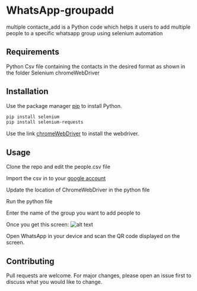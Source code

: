 # WhatsApp-groupadd

multiple contacte_add is a Python code which helps it users to add multiple people to a specific whatsapp group using selenium automation

## Requirements

Python
Csv file containing the contacts in the desired format as shown in the folder
Selenium
chromeWebDriver

## Installation

Use the package manager [pip](https://pip.pypa.io/en/stable/) to install Python.

```bash
pip install selenium
pip install selenium-requests
```

Use the link [chromeWebDriver](https://chromedriver.chromium.org/downloads) to install the webdriver.

## Usage

Clone the repo and edit the people.csv file 

Import the csv in to your [google account](https://contacts.google.com/)

Update the location of ChromeWebDriver in the python file

Run the python file 

Enter the name of the group you want to add people to

Once you get this screen:
![alt text](https://static.toiimg.com/photo/msid-84206316,width-800,resizemode-4,imgsize-53983/84206316.jpg)

Open WhatsApp in your device and scan the QR code displayed on the screen.


## Contributing
Pull requests are welcome. 
For major changes, please open an issue first to discuss what you would like to change.
